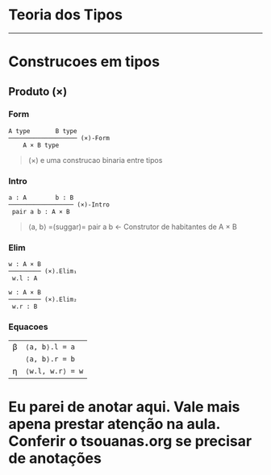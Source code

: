 # Teoria dos Tipos
---

# Construcoes em tipos

## Produto (×)

### Form
```
A type       B type
─────────────────── (×)-Form
    A × B type
```

> (×) e uma construcao binaria entre tipos

### Intro
```
a : A        b : B
────────────────── (×)-Intro
 pair a b : A × B 
```

> ⟨a, b⟩ =(suggar)= pair a b <- Construtor de habitantes de A × B

### Elim

```
w : A × B
───────── (×).Elim₁
 w.l : A
```

```
w : A × B
───────── (×).Elim₂
 w.r : B
```

### Equacoes

|   |                  |
| - | ---------------- |
| β | `⟨a, b⟩.l = a`   |
|   | `⟨a, b⟩.r = b`   |
| η | `⟨w.l, w.r⟩ = w` |

# Eu parei de anotar aqui. Vale mais apena prestar atenção na aula. Conferir o tsouanas.org se precisar de anotações
